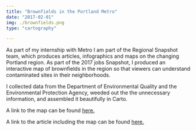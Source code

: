 ```yaml
---
title: "Brownfields in the Portland Metro"
date: "2017-02-01"
img: ./brownfields.png
type: "cartography"

---
```


As part of my internship with Metro I am part of the Regional Snapshot team, which produces articles, infographics and maps on the changing Portland region. As part of the 2017 jobs Snapshot, I produced an interactive map of brownfields in the region so that viewers can understand contaminated sites in their neighborhoods.

I collected data from the Department of Environmental Quality and the Environmental Protection Agency, weeded out the the unnecessary information, and assembled it beautifully in Carto.

A link to the map can be found [here.](https://oregonmetro.carto.com/builder/7c473d95-5720-4dac-bbb4-d6a84043bbac/embed)

A link to the article including the map can be found [here.](https://www.oregonmetro.gov/news/you-are-here-snapshot-greater-portland-jobs-and-challenge)